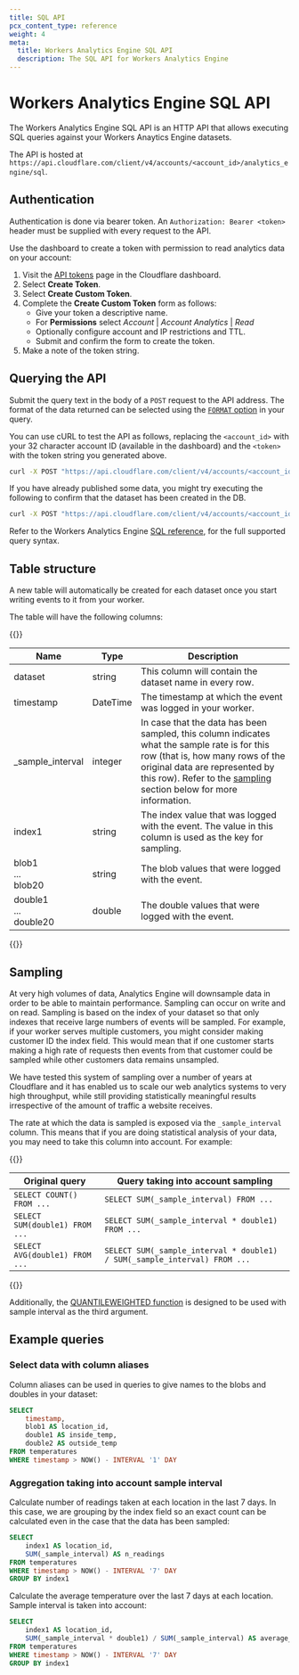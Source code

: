 ```yaml
---
title: SQL API
pcx_content_type: reference
weight: 4
meta:
  title: Workers Analytics Engine SQL API
  description: The SQL API for Workers Analytics Engine
---
```


# Workers Analytics Engine SQL API

The Workers Analytics Engine SQL API is an HTTP API that allows executing SQL queries against your Workers Anaytics Engine datasets.

The API is hosted at `https://api.cloudflare.com/client/v4/accounts/<account_id>/analytics_engine/sql`.

## Authentication

Authentication is done via bearer token. An `Authorization: Bearer <token>` header must be supplied with every request to the API.

Use the dashboard to create a token with permission to read analytics data on your account:

1. Visit the [API tokens](https://dash.cloudflare.com/profile/api-tokens) page in the Cloudflare dashboard.
2. Select **Create Token**.
3. Select **Create Custom Token**.
4. Complete the **Create Custom Token** form as follows:
   * Give your token a descriptive name.
   * For **Permissions** select _Account_ | _Account Analytics_ | _Read_
   * Optionally configure account and IP restrictions and TTL.
   * Submit and confirm the form to create the token.
5. Make a note of the token string.

## Querying the API

Submit the query text in the body of a `POST` request to the API address. The format of the data returned can be selected using the [`FORMAT` option](/analytics/analytics-engine/sql-reference/#format-clause) in your query.

You can use cURL to test the API as follows, replacing the `<account_id>` with your 32 character account ID (available in the dashboard) and the `<token>` with the token string you generated above.

```sh
curl -X POST "https://api.cloudflare.com/client/v4/accounts/<account_id>/analytics_engine/sql" -H "Authorization: Bearer <token>" -d "SELECT 'Hello Workers Analytics Engine' AS message"
```

If you have already published some data, you might try executing the following to confirm that the dataset has been created in the DB.

```sh
curl -X POST "https://api.cloudflare.com/client/v4/accounts/<account_id>/analytics_engine/sql" -H "Authorization: Bearer <token>" -d "SHOW TABLES"
```

Refer to the Workers Analytics Engine [SQL reference](/analytics/analytics-engine/sql-reference/), for the full supported query syntax.

## Table structure

A new table will automatically be created for each dataset once you start writing events to it from your worker.

The table will have the following columns:

{{<table-wrap>}}

| Name | Type | Description |
|------|------|-------------|
| dataset | string | This column will contain the dataset name in every row. |
| timestamp | DateTime | The timestamp at which the event was logged in your worker. |
| _sample_interval | integer | In case that the data has been sampled, this column indicates what the sample rate is for this row (that is, how many rows of the original data are represented by this row). Refer to the [sampling](#sampling) section below for more information. |
| index1 | string | The index value that was logged with the event. The value in this column is used as the key for sampling.
| blob1<br>...<br>blob20 | string | The blob values that were logged with the event. |
| double1<br>...<br>double20 | double | The double values that were logged with the event. |

{{</table-wrap>}}

## Sampling

At very high volumes of data, Analytics Engine will downsample data in order to be able to maintain performance. Sampling can occur on write and on read.
Sampling is based on the index of your dataset so that only indexes that receive large numbers of events will be sampled. For example, if your worker serves multiple customers, you might consider making customer ID the index field. This would mean that if one customer starts making a high rate of requests then events from that customer could be sampled while other customers data remains unsampled.

We have tested this system of sampling over a number of years at Cloudflare and it has enabled us to scale our web analytics systems to very high throughput, while still providing statistically meaningful results irrespective of the amount of traffic a website receives.

The rate at which the data is sampled is exposed via the `_sample_interval` column. This means that if you are doing statistical analysis of your data, you may need to take this column into account. For example:

{{<table-wrap>}}

| Original query | Query taking into account sampling |
|----------------|------------------------------------|
| `SELECT COUNT() FROM ... ` | `SELECT SUM(_sample_interval) FROM ...` |
| `SELECT SUM(double1) FROM ...` | `SELECT SUM(_sample_interval * double1) FROM ...` |
| `SELECT AVG(double1) FROM ...` | `SELECT SUM(_sample_interval * double1) / SUM(_sample_interval) FROM ...` |

{{</table-wrap>}}

Additionally, the [QUANTILEWEIGHTED function](/analytics/analytics-engine/sql-reference/#quantileweighted) is designed to be used with sample interval as the third argument.

## Example queries

### Select data with column aliases

Column aliases can be used in queries to give names to the blobs and doubles in your dataset:

```SQL
SELECT
    timestamp,
    blob1 AS location_id,
    double1 AS inside_temp,
    double2 AS outside_temp
FROM temperatures
WHERE timestamp > NOW() - INTERVAL '1' DAY
```

### Aggregation taking into account sample interval

Calculate number of readings taken at each location in the last 7 days. In this case, we are grouping by the index field so an exact count can be calculated even in the case that the data has been sampled:

```SQL
SELECT
    index1 AS location_id,
    SUM(_sample_interval) AS n_readings
FROM temperatures
WHERE timestamp > NOW() - INTERVAL '7' DAY
GROUP BY index1
```

Calculate the average temperature over the last 7 days at each location. Sample interval is taken into account:

```SQL
SELECT
    index1 AS location_id,
    SUM(_sample_interval * double1) / SUM(_sample_interval) AS average_temp
FROM temperatures
WHERE timestamp > NOW() - INTERVAL '7' DAY
GROUP BY index1
```